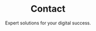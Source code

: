 ---
layout: contact
title: Contact
subtitle: Expert solutions for your digital success.
seo:
  title: "Contact | Oak Island Designs - Your Local Web Design Expert"
  description: >-
    Ready to elevate your business online? Get in touch with Oak Island Designs today. Let's craft your digital success story together.
---